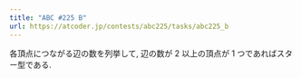```yaml
---
title: "ABC #225 B"
url: https://atcoder.jp/contests/abc225/tasks/abc225_b
---
```

各頂点につながる辺の数を列挙して, 辺の数が $2$ 以上の頂点が $1$ つであればスター型である.
